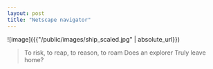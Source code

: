 ```yaml
---
layout: post
title: "Netscape navigator"
---
```


![image]({{"/public/images/ship_scaled.jpg" | absolute_url}})

>To risk, to reap, to reason, to roam
>Does an explorer
>Truly leave home?

<!--
Analysis:
if you spend so much time away from home, maybe your "home" is exploring.
maybe we actually need a challenge to keep suffering to a minimum.
something else profound that i forgot.
-->

